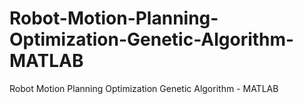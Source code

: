 # Robot-Motion-Planning-Optimization-Genetic-Algorithm-MATLAB
Robot Motion Planning Optimization Genetic Algorithm - MATLAB
